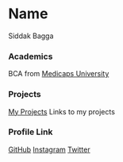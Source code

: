 # Name
Siddak Bagga
### Academics
BCA from [Medicaps University](https://www.medicaps.ac.in/)
### Projects
[My Projects](https://www.github.com/siddakbagga13)
Links to my projects
### Profile Link
[GitHub](https://github.com/siddakbagga13)
[Instagram](https://www.instagram.com/siddak._.sk/)
[Twitter](https://twitter.com/SiddakSk)

